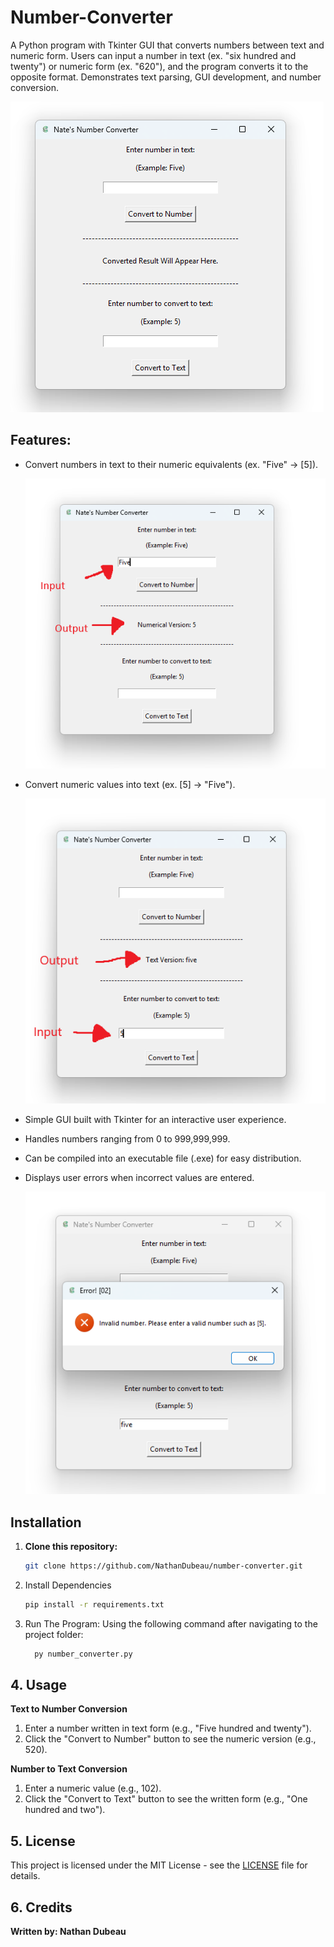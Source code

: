 # Number-Converter
A Python program with Tkinter GUI that converts numbers between text and numeric form. Users can input a number in text (ex. "six hundred and twenty") or numeric form (ex. "620"), and the program converts it to the opposite format. Demonstrates text parsing, GUI development, and number conversion.

![Main Window Screenshot](Screenshots/MainGUI.png)

## __Features:__
- Convert numbers in text to their numeric equivalents (ex. "Five" → [5]).
  
  ![Text to Number Screenshot](Screenshots/TextToNumber.png)

- Convert numeric values into text (ex. [5] → "Five").
  
   ![Text to Number Screenshot](Screenshots/NumberToText.png)

- Simple GUI built with Tkinter for an interactive user experience.
- Handles numbers ranging from 0 to 999,999,999.
- Can be compiled into an executable file (.exe) for easy distribution.
- Displays user errors when incorrect values are entered.
  
  ![Error Message 2 Screenshot](Screenshots/ErrorMessage2.png)

## __Installation__

1. **Clone this repository:**
   ```bash
   git clone https://github.com/NathanDubeau/number-converter.git

2. Install Dependencies
   ```bash
   pip install -r requirements.txt
   
4. Run The Program:
  Using the following command after navigating to the project folder:
    ```bash
      py number_converter.py
    ```

## __4. Usage__
__**Text to Number Conversion**__
  1. Enter a number written in text form (e.g., "Five hundred and twenty").
  2. Click the "Convert to Number" button to see the numeric version (e.g., 520).

__**Number to Text Conversion**__
  1. Enter a numeric value (e.g., 102).
  2. Click the "Convert to Text" button to see the written form (e.g., "One hundred and two").

## __5. License__
This project is licensed under the MIT License - see the [LICENSE](LICENSE) file for details.

## __6. Credits__
__**Written by: Nathan Dubeau**__

